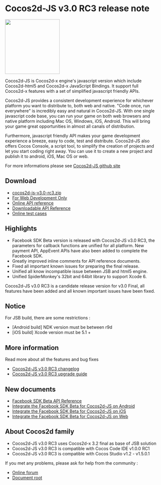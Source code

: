 # Cocos2d-JS v3.0 RC3 release note

<img src="http://www.cocos2d-x.org/attachments/download/1508" height=180> 

Cocos2d-JS is Cocos2d-x engine's javascript version which include Cocos2d-html5 and Cocos2d-x JavaScript Bindings. It support full Cocos2d-x features with a set of simplified javascript friendly APIs.

Cocos2d-JS provides a consistent development experience for whichever platform you want to distribute to, both web and native. "Code once, run everywhere" is incredibly easy and natural in Cocos2d-JS. With one single javascript code base, you can run your game on both web browsers and native platform including Mac OS, Windows, iOS, Android. This will bring your game great opportunities in almost all canals of distribution.

Furthermore, javascript friendly API makes your game development experience a breeze, easy to code, test and distribute. Cocos2d-JS also offers Cocos Console, a script tool, to simplify the creation of projects and let you start coding right away. You can use it to create a new project and publish it to android, iOS, Mac OS or web.

For more informations please see [Cocos2d-JS github site](https://github.com/cocos2d/cocos2d-js)

## Download

- [cocos2d-js-v3.0-rc3.zip](http://www.cocos2d-x.org/filedown/cocos2d-js-v3.0-rc3.zip)
- [For Web Development Only](http://www.cocos2d-x.org/filecenter/jsbuilder)
- [Online API reference](http://www.cocos2d-x.org/reference/html5-js/V3.0rc3/index.html)
- [Downloadable API Reference](http://www.cocos2d-x.org/filedown/Cocos2d-JS-v3.0-rc3-API.zip)
- [Online test cases](http://cocos2d-x.org/js-tests/)

## Highlights

* Facebook SDK Beta version is released with Cocos2d-JS v3.0 RC3, the parameters for callback functions are unified for all platform. New payment API, AppEvent APIs have also been added to complete the Facebook SDK.
* Greatly improved inline comments for API reference documents.
* Fixed all important known issues for preparing the final release.
* Unified all know incompatible issue between JSB and html5 engine.
* Unified SpiderMonkey's 32bit and 64bit library to support Xcode 6.

Cocos2d-JS v3.0 RC3 is a candidate release version for v3.0 Final, all features have been added and all known important issues have been fixed.

## Notice

For JSB build, there are some restrictions :

- [Android build] NDK version must be between r9d
- [iOS build] Xcode version must be 5.1 +

## More information

Read more about all the features and bug fixes

- [Cocos2d-JS v3.0 RC3 changelog](http://www.cocos2d-x.org/docs/manual/framework/html5/release-notes/v3.0rc3/changelog/en)
- [Cocos2d-JS v3.0 RC3 upgrade guide](http://www.cocos2d-x.org/docs/manual/framework/html5/release-notes/v3.0rc0/upgrade-guide/en)

## New documents

- [Facebook SDK Beta API Reference](http://www.cocos2d-x.org/docs/manual/framework/html5/facebook-sdk/api-reference/en.md)
- [Integrate the Facebook SDK Beta for Cocos2d-JS on Android](http://www.cocos2d-x.org/docs/manual/framework/html5/facebook-sdk/facebook-sdk-on-android/en.md)
- [Integrate the Facebook SDK Beta for Cocos2d-JS on iOS](http://www.cocos2d-x.org/docs/manual/framework/html5/facebook-sdk/facebook-sdk-on-ios/en.md)
- [Integrate the Facebook SDK Beta for Cocos2d-JS on Web](http://www.cocos2d-x.org/docs/manual/framework/html5/facebook-sdk/facebook-sdk-on-web/en.md)

## About Cocos2d family

- Cocos2d-JS v3.0 RC3 uses Cocos2d-x 3.2 final as base of JSB solution
- Cocos2d-JS v3.0 RC3 is compatible with Cocos Code IDE v1.0.0 RC1
- Cocos2d-JS v3.0 RC3 is compatible with Cocos Studio v1.2 - v1.5.0.1

If you met any problems, please ask for help from the community : 

- [Online forum](http://discuss.cocos2d-x.org/category/javascript)
- [Document root](http://cocos2d-x.org/docs/manual/framework/html5/en)